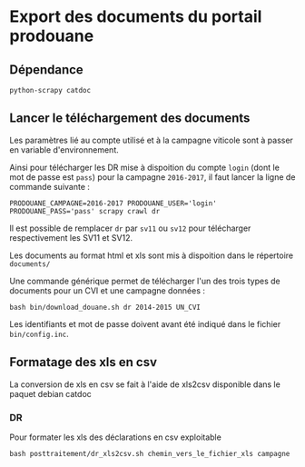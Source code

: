 # Export des documents du portail prodouane

## Dépendance

    python-scrapy catdoc

## Lancer le téléchargement des documents

Les paramètres lié au compte utilisé et à la campagne viticole sont à passer en variable d'environnement.

Ainsi pour télécharger les DR mise à dispoition du compte `login` (dont le mot de passe est `pass`) pour la campagne `2016-2017`, il faut lancer la ligne de commande suivante :

    PRODOUANE_CAMPAGNE=2016-2017 PRODOUANE_USER='login' PRODOUANE_PASS='pass' scrapy crawl dr

Il est possible de remplacer `dr` par `sv11` ou `sv12` pour télécharger respectivement les SV11 et SV12.

Les documents au format html et xls sont mis à dispoition dans le répertoire `documents/`

Une commande générique permet de télécharger l'un des trois types de documents pour un CVI et une campagne données :

    bash bin/download_douane.sh dr 2014-2015 UN_CVI

Les identifiants et mot de passe doivent avant été indiqué dans le fichier `bin/config.inc`.

## Formatage des xls en csv

La conversion de xls en csv se fait à l'aide de xls2csv disponible dans le paquet debian catdoc

### DR

Pour formater les xls des déclarations en csv exploitable

    bash posttraitement/dr_xls2csv.sh chemin_vers_le_fichier_xls campagne

